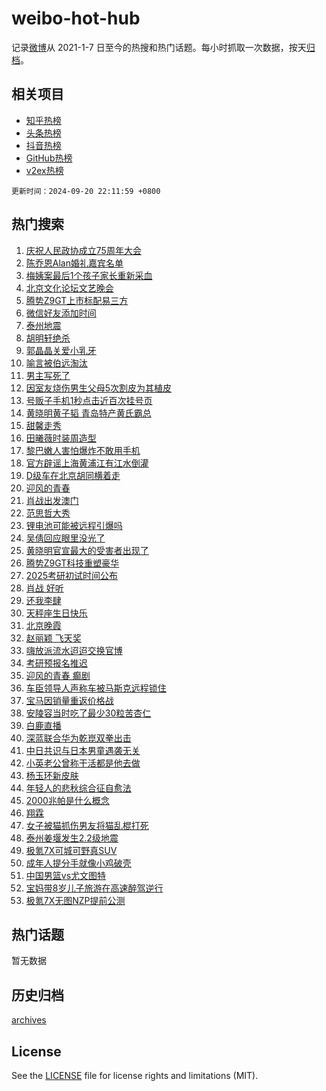 # weibo-hot-hub

记录[微博](https://www.weibo.com)从 2021-1-7 日至今的热搜和热门话题。每小时抓取一次数据，按天[归档](archives)。

## 相关项目

- [知乎热榜](https://github.com/lonnyzhang423/zhihu-hot-hub)
- [头条热榜](https://github.com/lonnyzhang423/toutiao-hot-hub)
- [抖音热榜](https://github.com/lonnyzhang423/douyin-hot-hub)
- [GitHub热榜](https://github.com/lonnyzhang423/github-hot-hub)
- [v2ex热榜](https://github.com/lonnyzhang423/v2ex-hot-hub)


`更新时间：2024-09-20 22:11:59 +0800`

## 热门搜索

1. [庆祝人民政协成立75周年大会](https://m.weibo.cn/search?containerid=100103type%3D1%26t%3D10%26q%3D%23%E5%BA%86%E7%A5%9D%E4%BA%BA%E6%B0%91%E6%94%BF%E5%8D%8F%E6%88%90%E7%AB%8B75%E5%91%A8%E5%B9%B4%E5%A4%A7%E4%BC%9A%23&stream_entry_id=51&isnewpage=1&extparam=seat%3D1%26cate%3D10103%26stream_entry_id%3D51%26filter_type%3Drealtimehot%26pos%3D0%26dgr%3D0%26q%3D%2523%25E5%25BA%2586%25E7%25A5%259D%25E4%25BA%25BA%25E6%25B0%2591%25E6%2594%25BF%25E5%258D%258F%25E6%2588%2590%25E7%25AB%258B75%25E5%2591%25A8%25E5%25B9%25B4%25E5%25A4%25A7%25E4%25BC%259A%2523%26c_type%3D51%26display_time%3D1726841518%26pre_seqid%3D17268415181670123491629)
1. [陈乔恩Alan婚礼嘉宾名单](https://m.weibo.cn/search?containerid=100103type%3D1%26t%3D10%26q%3D%23%E9%99%88%E4%B9%94%E6%81%A9Alan%E5%A9%9A%E7%A4%BC%E5%98%89%E5%AE%BE%E5%90%8D%E5%8D%95%23&stream_entry_id=31&isnewpage=1&extparam=seat%3D1%26cate%3D5001%26flag%3D1%26stream_entry_id%3D31%26dgr%3D0%26realpos%3D1%26band_rank%3D1%26filter_type%3Drealtimehot%26pos%3D0%26c_type%3D31%26q%3D%2523%25E9%2599%2588%25E4%25B9%2594%25E6%2581%25A9Alan%25E5%25A9%259A%25E7%25A4%25BC%25E5%2598%2589%25E5%25AE%25BE%25E5%2590%258D%25E5%258D%2595%2523%26lcate%3D5001%26display_time%3D1726841518%26pre_seqid%3D17268415181670123491629)
1. [梅姨案最后1个孩子家长重新采血](https://m.weibo.cn/search?containerid=100103type%3D1%26t%3D10%26q%3D%23%E6%A2%85%E5%A7%A8%E6%A1%88%E6%9C%80%E5%90%8E1%E4%B8%AA%E5%AD%A9%E5%AD%90%E5%AE%B6%E9%95%BF%E9%87%8D%E6%96%B0%E9%87%87%E8%A1%80%23&stream_entry_id=31&isnewpage=1&extparam=seat%3D1%26cate%3D5001%26flag%3D1%26stream_entry_id%3D31%26dgr%3D0%26realpos%3D2%26band_rank%3D2%26filter_type%3Drealtimehot%26pos%3D1%26c_type%3D31%26q%3D%2523%25E6%25A2%2585%25E5%25A7%25A8%25E6%25A1%2588%25E6%259C%2580%25E5%2590%258E1%25E4%25B8%25AA%25E5%25AD%25A9%25E5%25AD%2590%25E5%25AE%25B6%25E9%2595%25BF%25E9%2587%258D%25E6%2596%25B0%25E9%2587%2587%25E8%25A1%2580%2523%26lcate%3D5001%26display_time%3D1726841518%26pre_seqid%3D17268415181670123491629)
1. [北京文化论坛文艺晚会](https://m.weibo.cn/search?containerid=100103type%3D1%26t%3D10%26q%3D%23%E5%8C%97%E4%BA%AC%E6%96%87%E5%8C%96%E8%AE%BA%E5%9D%9B%E6%96%87%E8%89%BA%E6%99%9A%E4%BC%9A%23&stream_entry_id=31&isnewpage=1&extparam=seat%3D1%26cate%3D5001%26flag%3D16%26stream_entry_id%3D31%26dgr%3D0%26realpos%3D3%26band_rank%3D3%26filter_type%3Drealtimehot%26pos%3D2%26c_type%3D31%26q%3D%2523%25E5%258C%2597%25E4%25BA%25AC%25E6%2596%2587%25E5%258C%2596%25E8%25AE%25BA%25E5%259D%259B%25E6%2596%2587%25E8%2589%25BA%25E6%2599%259A%25E4%25BC%259A%2523%26lcate%3D5001%26display_time%3D1726841518%26pre_seqid%3D17268415181670123491629)
1. [腾势Z9GT上市标配易三方](https://m.weibo.cn/search?containerid=100103type%3D1%26t%3D10%26q%3D%23%E8%85%BE%E5%8A%BFZ9GT%E4%B8%8A%E5%B8%82%E6%A0%87%E9%85%8D%E6%98%93%E4%B8%89%E6%96%B9%23&stream_entry_id=31&isnewpage=1&extparam=seat%3D1%26cate%3D5001%26stream_entry_id%3D31%26dgr%3D0%26band_rank%3D4%26pos%3D3%26q%3D%2523%25E8%2585%25BE%25E5%258A%25BFZ9GT%25E4%25B8%258A%25E5%25B8%2582%25E6%25A0%2587%25E9%2585%258D%25E6%2598%2593%25E4%25B8%2589%25E6%2596%25B9%2523%26topic_ad%3D1%26filter_type%3Drealtimehot%26adid%3D255676%26c_type%3D31%26is_ad_pos%3D1%26lcate%3D5001%26display_time%3D1726841518%26pre_seqid%3D17268415181670123491629)
1. [微信好友添加时间](https://m.weibo.cn/search?containerid=100103type%3D1%26t%3D10%26q%3D%23%E5%BE%AE%E4%BF%A1%E5%A5%BD%E5%8F%8B%E6%B7%BB%E5%8A%A0%E6%97%B6%E9%97%B4%23&stream_entry_id=31&isnewpage=1&extparam=seat%3D1%26cate%3D5001%26flag%3D2%26stream_entry_id%3D31%26dgr%3D0%26realpos%3D4%26band_rank%3D4%26filter_type%3Drealtimehot%26pos%3D4%26c_type%3D31%26q%3D%2523%25E5%25BE%25AE%25E4%25BF%25A1%25E5%25A5%25BD%25E5%258F%258B%25E6%25B7%25BB%25E5%258A%25A0%25E6%2597%25B6%25E9%2597%25B4%2523%26lcate%3D5001%26display_time%3D1726841518%26pre_seqid%3D17268415181670123491629)
1. [泰州地震](https://m.weibo.cn/search?containerid=100103type%3D1%26t%3D10%26q%3D%E6%B3%B0%E5%B7%9E%E5%9C%B0%E9%9C%87&stream_entry_id=31&isnewpage=1&extparam=seat%3D1%26cate%3D5001%26flag%3D1%26stream_entry_id%3D31%26dgr%3D0%26realpos%3D5%26band_rank%3D5%26filter_type%3Drealtimehot%26pos%3D5%26c_type%3D31%26q%3D%25E6%25B3%25B0%25E5%25B7%259E%25E5%259C%25B0%25E9%259C%2587%26lcate%3D5001%26display_time%3D1726841518%26pre_seqid%3D17268415181670123491629)
1. [胡明轩绝杀](https://m.weibo.cn/search?containerid=100103type%3D1%26t%3D10%26q%3D%E8%83%A1%E6%98%8E%E8%BD%A9%E7%BB%9D%E6%9D%80&stream_entry_id=31&isnewpage=1&extparam=seat%3D1%26cate%3D5001%26flag%3D1%26stream_entry_id%3D31%26dgr%3D0%26realpos%3D6%26band_rank%3D6%26filter_type%3Drealtimehot%26pos%3D6%26c_type%3D31%26q%3D%25E8%2583%25A1%25E6%2598%258E%25E8%25BD%25A9%25E7%25BB%259D%25E6%259D%2580%26lcate%3D5001%26display_time%3D1726841518%26pre_seqid%3D17268415181670123491629)
1. [郭晶晶关爱小乳牙](https://m.weibo.cn/search?containerid=100103type%3D1%26t%3D10%26q%3D%23%E9%83%AD%E6%99%B6%E6%99%B6%E5%85%B3%E7%88%B1%E5%B0%8F%E4%B9%B3%E7%89%99%23&stream_entry_id=31&isnewpage=1&extparam=seat%3D1%26cate%3D5001%26stream_entry_id%3D31%26dgr%3D0%26band_rank%3D7%26pos%3D7%26q%3D%2523%25E9%2583%25AD%25E6%2599%25B6%25E6%2599%25B6%25E5%2585%25B3%25E7%2588%25B1%25E5%25B0%258F%25E4%25B9%25B3%25E7%2589%2599%2523%26topic_ad%3D1%26filter_type%3Drealtimehot%26adid%3D255869%26c_type%3D31%26is_ad_pos%3D1%26lcate%3D5001%26display_time%3D1726841518%26pre_seqid%3D17268415181670123491629)
1. [喻言被伯远淘汰](https://m.weibo.cn/search?containerid=100103type%3D1%26t%3D10%26q%3D%23%E5%96%BB%E8%A8%80%E8%A2%AB%E4%BC%AF%E8%BF%9C%E6%B7%98%E6%B1%B0%23&stream_entry_id=31&isnewpage=1&extparam=seat%3D1%26cate%3D5001%26flag%3D1%26stream_entry_id%3D31%26dgr%3D0%26realpos%3D7%26band_rank%3D7%26filter_type%3Drealtimehot%26pos%3D8%26c_type%3D31%26q%3D%2523%25E5%2596%25BB%25E8%25A8%2580%25E8%25A2%25AB%25E4%25BC%25AF%25E8%25BF%259C%25E6%25B7%2598%25E6%25B1%25B0%2523%26lcate%3D5001%26display_time%3D1726841518%26pre_seqid%3D17268415181670123491629)
1. [男主写死了](https://m.weibo.cn/search?containerid=100103type%3D1%26t%3D10%26q%3D%E7%94%B7%E4%B8%BB%E5%86%99%E6%AD%BB%E4%BA%86&stream_entry_id=31&isnewpage=1&extparam=seat%3D1%26cate%3D5001%26flag%3D2%26stream_entry_id%3D31%26dgr%3D0%26realpos%3D8%26band_rank%3D8%26filter_type%3Drealtimehot%26pos%3D9%26c_type%3D31%26q%3D%25E7%2594%25B7%25E4%25B8%25BB%25E5%2586%2599%25E6%25AD%25BB%25E4%25BA%2586%26lcate%3D5001%26display_time%3D1726841518%26pre_seqid%3D17268415181670123491629)
1. [因室友烧伤男生父母5次割皮为其植皮](https://m.weibo.cn/search?containerid=100103type%3D1%26t%3D10%26q%3D%23%E5%9B%A0%E5%AE%A4%E5%8F%8B%E7%83%A7%E4%BC%A4%E7%94%B7%E7%94%9F%E7%88%B6%E6%AF%8D5%E6%AC%A1%E5%89%B2%E7%9A%AE%E4%B8%BA%E5%85%B6%E6%A4%8D%E7%9A%AE%23&stream_entry_id=31&isnewpage=1&extparam=seat%3D1%26cate%3D5001%26flag%3D0%26stream_entry_id%3D31%26dgr%3D0%26realpos%3D9%26band_rank%3D9%26filter_type%3Drealtimehot%26pos%3D10%26c_type%3D31%26q%3D%2523%25E5%259B%25A0%25E5%25AE%25A4%25E5%258F%258B%25E7%2583%25A7%25E4%25BC%25A4%25E7%2594%25B7%25E7%2594%259F%25E7%2588%25B6%25E6%25AF%258D5%25E6%25AC%25A1%25E5%2589%25B2%25E7%259A%25AE%25E4%25B8%25BA%25E5%2585%25B6%25E6%25A4%258D%25E7%259A%25AE%2523%26lcate%3D5001%26display_time%3D1726841518%26pre_seqid%3D17268415181670123491629)
1. [号贩子手机1秒点击近百次挂号页](https://m.weibo.cn/search?containerid=100103type%3D1%26t%3D10%26q%3D%23%E5%8F%B7%E8%B4%A9%E5%AD%90%E6%89%8B%E6%9C%BA1%E7%A7%92%E7%82%B9%E5%87%BB%E8%BF%91%E7%99%BE%E6%AC%A1%E6%8C%82%E5%8F%B7%E9%A1%B5%23&stream_entry_id=31&isnewpage=1&extparam=seat%3D1%26cate%3D5001%26flag%3D1%26stream_entry_id%3D31%26dgr%3D0%26realpos%3D10%26band_rank%3D10%26filter_type%3Drealtimehot%26pos%3D11%26c_type%3D31%26q%3D%2523%25E5%258F%25B7%25E8%25B4%25A9%25E5%25AD%2590%25E6%2589%258B%25E6%259C%25BA1%25E7%25A7%2592%25E7%2582%25B9%25E5%2587%25BB%25E8%25BF%2591%25E7%2599%25BE%25E6%25AC%25A1%25E6%258C%2582%25E5%258F%25B7%25E9%25A1%25B5%2523%26lcate%3D5001%26display_time%3D1726841518%26pre_seqid%3D17268415181670123491629)
1. [黄晓明黄子韬 青岛特产黄氏霸总](https://m.weibo.cn/search?containerid=100103type%3D1%26t%3D10%26q%3D%E9%BB%84%E6%99%93%E6%98%8E%E9%BB%84%E5%AD%90%E9%9F%AC+%E9%9D%92%E5%B2%9B%E7%89%B9%E4%BA%A7%E9%BB%84%E6%B0%8F%E9%9C%B8%E6%80%BB&stream_entry_id=31&isnewpage=1&extparam=seat%3D1%26cate%3D5001%26flag%3D0%26stream_entry_id%3D31%26dgr%3D0%26realpos%3D11%26band_rank%3D11%26filter_type%3Drealtimehot%26pos%3D12%26c_type%3D31%26q%3D%25E9%25BB%2584%25E6%2599%2593%25E6%2598%258E%25E9%25BB%2584%25E5%25AD%2590%25E9%259F%25AC%2520%25E9%259D%2592%25E5%25B2%259B%25E7%2589%25B9%25E4%25BA%25A7%25E9%25BB%2584%25E6%25B0%258F%25E9%259C%25B8%25E6%2580%25BB%26lcate%3D5001%26display_time%3D1726841518%26pre_seqid%3D17268415181670123491629)
1. [甜馨走秀](https://m.weibo.cn/search?containerid=100103type%3D1%26t%3D10%26q%3D%E7%94%9C%E9%A6%A8%E8%B5%B0%E7%A7%80&stream_entry_id=31&isnewpage=1&extparam=seat%3D1%26cate%3D5001%26flag%3D0%26stream_entry_id%3D31%26dgr%3D0%26realpos%3D12%26band_rank%3D12%26filter_type%3Drealtimehot%26pos%3D13%26c_type%3D31%26q%3D%25E7%2594%259C%25E9%25A6%25A8%25E8%25B5%25B0%25E7%25A7%2580%26lcate%3D5001%26display_time%3D1726841518%26pre_seqid%3D17268415181670123491629)
1. [田曦薇时装周造型](https://m.weibo.cn/search?containerid=100103type%3D1%26t%3D10%26q%3D%E7%94%B0%E6%9B%A6%E8%96%87%E6%97%B6%E8%A3%85%E5%91%A8%E9%80%A0%E5%9E%8B&stream_entry_id=31&isnewpage=1&extparam=seat%3D1%26cate%3D5001%26flag%3D1%26stream_entry_id%3D31%26dgr%3D0%26realpos%3D13%26band_rank%3D13%26filter_type%3Drealtimehot%26pos%3D14%26c_type%3D31%26q%3D%25E7%2594%25B0%25E6%259B%25A6%25E8%2596%2587%25E6%2597%25B6%25E8%25A3%2585%25E5%2591%25A8%25E9%2580%25A0%25E5%259E%258B%26lcate%3D5001%26display_time%3D1726841518%26pre_seqid%3D17268415181670123491629)
1. [黎巴嫩人害怕爆炸不敢用手机](https://m.weibo.cn/search?containerid=100103type%3D1%26t%3D10%26q%3D%23%E9%BB%8E%E5%B7%B4%E5%AB%A9%E4%BA%BA%E5%AE%B3%E6%80%95%E7%88%86%E7%82%B8%E4%B8%8D%E6%95%A2%E7%94%A8%E6%89%8B%E6%9C%BA%23&stream_entry_id=31&isnewpage=1&extparam=seat%3D1%26cate%3D5001%26flag%3D1%26stream_entry_id%3D31%26dgr%3D0%26realpos%3D14%26band_rank%3D14%26filter_type%3Drealtimehot%26pos%3D15%26c_type%3D31%26q%3D%2523%25E9%25BB%258E%25E5%25B7%25B4%25E5%25AB%25A9%25E4%25BA%25BA%25E5%25AE%25B3%25E6%2580%2595%25E7%2588%2586%25E7%2582%25B8%25E4%25B8%258D%25E6%2595%25A2%25E7%2594%25A8%25E6%2589%258B%25E6%259C%25BA%2523%26lcate%3D5001%26display_time%3D1726841518%26pre_seqid%3D17268415181670123491629)
1. [官方辟谣上海黄浦江有江水倒灌](https://m.weibo.cn/search?containerid=100103type%3D1%26t%3D10%26q%3D%23%E5%AE%98%E6%96%B9%E8%BE%9F%E8%B0%A3%E4%B8%8A%E6%B5%B7%E9%BB%84%E6%B5%A6%E6%B1%9F%E6%9C%89%E6%B1%9F%E6%B0%B4%E5%80%92%E7%81%8C%23&stream_entry_id=31&isnewpage=1&extparam=seat%3D1%26cate%3D5001%26flag%3D1%26stream_entry_id%3D31%26dgr%3D0%26realpos%3D15%26band_rank%3D15%26filter_type%3Drealtimehot%26pos%3D16%26c_type%3D31%26q%3D%2523%25E5%25AE%2598%25E6%2596%25B9%25E8%25BE%259F%25E8%25B0%25A3%25E4%25B8%258A%25E6%25B5%25B7%25E9%25BB%2584%25E6%25B5%25A6%25E6%25B1%259F%25E6%259C%2589%25E6%25B1%259F%25E6%25B0%25B4%25E5%2580%2592%25E7%2581%258C%2523%26lcate%3D5001%26display_time%3D1726841518%26pre_seqid%3D17268415181670123491629)
1. [D级车在北京胡同横着走](https://m.weibo.cn/search?containerid=100103type%3D1%26t%3D10%26q%3D%23D%E7%BA%A7%E8%BD%A6%E5%9C%A8%E5%8C%97%E4%BA%AC%E8%83%A1%E5%90%8C%E6%A8%AA%E7%9D%80%E8%B5%B0%23&stream_entry_id=31&isnewpage=1&extparam=seat%3D1%26cate%3D5001%26flag%3D0%26stream_entry_id%3D31%26dgr%3D0%26realpos%3D16%26adid%3D255096%26q%3D%2523D%25E7%25BA%25A7%25E8%25BD%25A6%25E5%259C%25A8%25E5%258C%2597%25E4%25BA%25AC%25E8%2583%25A1%25E5%2590%258C%25E6%25A8%25AA%25E7%259D%2580%25E8%25B5%25B0%2523%26filter_type%3Drealtimehot%26band_rank%3D16%26c_type%3D31%26pos%3D17%26lcate%3D5001%26display_time%3D1726841518%26pre_seqid%3D17268415181670123491629)
1. [迎风的青春](https://m.weibo.cn/search?containerid=100103type%3D1%26t%3D10%26q%3D%E8%BF%8E%E9%A3%8E%E7%9A%84%E9%9D%92%E6%98%A5&stream_entry_id=31&isnewpage=1&extparam=seat%3D1%26cate%3D5001%26flag%3D0%26stream_entry_id%3D31%26dgr%3D0%26realpos%3D17%26band_rank%3D17%26filter_type%3Drealtimehot%26pos%3D18%26c_type%3D31%26q%3D%25E8%25BF%258E%25E9%25A3%258E%25E7%259A%2584%25E9%259D%2592%25E6%2598%25A5%26lcate%3D5001%26display_time%3D1726841518%26pre_seqid%3D17268415181670123491629)
1. [肖战出发澳门](https://m.weibo.cn/search?containerid=100103type%3D1%26t%3D10%26q%3D%23%E8%82%96%E6%88%98%E5%87%BA%E5%8F%91%E6%BE%B3%E9%97%A8%23&stream_entry_id=31&isnewpage=1&extparam=seat%3D1%26cate%3D5001%26flag%3D1%26stream_entry_id%3D31%26dgr%3D0%26realpos%3D18%26band_rank%3D18%26filter_type%3Drealtimehot%26pos%3D19%26c_type%3D31%26q%3D%2523%25E8%2582%2596%25E6%2588%2598%25E5%2587%25BA%25E5%258F%2591%25E6%25BE%25B3%25E9%2597%25A8%2523%26lcate%3D5001%26display_time%3D1726841518%26pre_seqid%3D17268415181670123491629)
1. [范思哲大秀](https://m.weibo.cn/search?containerid=100103type%3D1%26t%3D10%26q%3D%E8%8C%83%E6%80%9D%E5%93%B2%E5%A4%A7%E7%A7%80&stream_entry_id=31&isnewpage=1&extparam=seat%3D1%26cate%3D5001%26flag%3D1%26stream_entry_id%3D31%26dgr%3D0%26realpos%3D19%26band_rank%3D19%26filter_type%3Drealtimehot%26pos%3D20%26c_type%3D31%26q%3D%25E8%258C%2583%25E6%2580%259D%25E5%2593%25B2%25E5%25A4%25A7%25E7%25A7%2580%26lcate%3D5001%26display_time%3D1726841518%26pre_seqid%3D17268415181670123491629)
1. [锂电池可能被远程引爆吗](https://m.weibo.cn/search?containerid=100103type%3D1%26t%3D10%26q%3D%23%E9%94%82%E7%94%B5%E6%B1%A0%E5%8F%AF%E8%83%BD%E8%A2%AB%E8%BF%9C%E7%A8%8B%E5%BC%95%E7%88%86%E5%90%97%23&stream_entry_id=31&isnewpage=1&extparam=seat%3D1%26cate%3D5001%26flag%3D1%26stream_entry_id%3D31%26dgr%3D0%26realpos%3D20%26band_rank%3D20%26filter_type%3Drealtimehot%26pos%3D21%26c_type%3D31%26q%3D%2523%25E9%2594%2582%25E7%2594%25B5%25E6%25B1%25A0%25E5%258F%25AF%25E8%2583%25BD%25E8%25A2%25AB%25E8%25BF%259C%25E7%25A8%258B%25E5%25BC%2595%25E7%2588%2586%25E5%2590%2597%2523%26lcate%3D5001%26display_time%3D1726841518%26pre_seqid%3D17268415181670123491629)
1. [吴倩回应眼里没光了](https://m.weibo.cn/search?containerid=100103type%3D1%26t%3D10%26q%3D%23%E5%90%B4%E5%80%A9%E5%9B%9E%E5%BA%94%E7%9C%BC%E9%87%8C%E6%B2%A1%E5%85%89%E4%BA%86%23&stream_entry_id=31&isnewpage=1&extparam=seat%3D1%26cate%3D5001%26flag%3D2%26stream_entry_id%3D31%26dgr%3D0%26realpos%3D21%26band_rank%3D21%26filter_type%3Drealtimehot%26pos%3D22%26c_type%3D31%26q%3D%2523%25E5%2590%25B4%25E5%2580%25A9%25E5%259B%259E%25E5%25BA%2594%25E7%259C%25BC%25E9%2587%258C%25E6%25B2%25A1%25E5%2585%2589%25E4%25BA%2586%2523%26lcate%3D5001%26display_time%3D1726841518%26pre_seqid%3D17268415181670123491629)
1. [黄晓明官宣最大的受害者出现了](https://m.weibo.cn/search?containerid=100103type%3D1%26t%3D10%26q%3D%E9%BB%84%E6%99%93%E6%98%8E%E5%AE%98%E5%AE%A3%E6%9C%80%E5%A4%A7%E7%9A%84%E5%8F%97%E5%AE%B3%E8%80%85%E5%87%BA%E7%8E%B0%E4%BA%86&stream_entry_id=31&isnewpage=1&extparam=seat%3D1%26cate%3D5001%26flag%3D2%26stream_entry_id%3D31%26dgr%3D0%26realpos%3D22%26band_rank%3D22%26filter_type%3Drealtimehot%26pos%3D23%26c_type%3D31%26q%3D%25E9%25BB%2584%25E6%2599%2593%25E6%2598%258E%25E5%25AE%2598%25E5%25AE%25A3%25E6%259C%2580%25E5%25A4%25A7%25E7%259A%2584%25E5%258F%2597%25E5%25AE%25B3%25E8%2580%2585%25E5%2587%25BA%25E7%258E%25B0%25E4%25BA%2586%26lcate%3D5001%26display_time%3D1726841518%26pre_seqid%3D17268415181670123491629)
1. [腾势Z9GT科技重塑豪华](https://m.weibo.cn/search?containerid=100103type%3D1%26t%3D10%26q%3D%23%E8%85%BE%E5%8A%BFZ9GT%E7%A7%91%E6%8A%80%E9%87%8D%E5%A1%91%E8%B1%AA%E5%8D%8E%23&stream_entry_id=31&isnewpage=1&extparam=seat%3D1%26cate%3D5001%26flag%3D0%26stream_entry_id%3D31%26dgr%3D0%26realpos%3D23%26adid%3D255116%26q%3D%2523%25E8%2585%25BE%25E5%258A%25BFZ9GT%25E7%25A7%2591%25E6%258A%2580%25E9%2587%258D%25E5%25A1%2591%25E8%25B1%25AA%25E5%258D%258E%2523%26filter_type%3Drealtimehot%26band_rank%3D23%26c_type%3D31%26pos%3D24%26lcate%3D5001%26display_time%3D1726841518%26pre_seqid%3D17268415181670123491629)
1. [2025考研初试时间公布](https://m.weibo.cn/search?containerid=100103type%3D1%26t%3D10%26q%3D%232025%E8%80%83%E7%A0%94%E5%88%9D%E8%AF%95%E6%97%B6%E9%97%B4%E5%85%AC%E5%B8%83%23&stream_entry_id=31&isnewpage=1&extparam=seat%3D1%26cate%3D5001%26flag%3D1%26stream_entry_id%3D31%26dgr%3D0%26realpos%3D24%26band_rank%3D24%26filter_type%3Drealtimehot%26pos%3D25%26c_type%3D31%26q%3D%25232025%25E8%2580%2583%25E7%25A0%2594%25E5%2588%259D%25E8%25AF%2595%25E6%2597%25B6%25E9%2597%25B4%25E5%2585%25AC%25E5%25B8%2583%2523%26lcate%3D5001%26display_time%3D1726841518%26pre_seqid%3D17268415181670123491629)
1. [肖战 好听](https://m.weibo.cn/search?containerid=100103type%3D1%26t%3D10%26q%3D%E8%82%96%E6%88%98+%E5%A5%BD%E5%90%AC&stream_entry_id=31&isnewpage=1&extparam=seat%3D1%26cate%3D5001%26flag%3D0%26stream_entry_id%3D31%26dgr%3D0%26realpos%3D25%26band_rank%3D25%26filter_type%3Drealtimehot%26pos%3D26%26c_type%3D31%26q%3D%25E8%2582%2596%25E6%2588%2598%2520%25E5%25A5%25BD%25E5%2590%25AC%26lcate%3D5001%26display_time%3D1726841518%26pre_seqid%3D17268415181670123491629)
1. [还我李肆](https://m.weibo.cn/search?containerid=100103type%3D1%26t%3D10%26q%3D%E8%BF%98%E6%88%91%E6%9D%8E%E8%82%86&stream_entry_id=31&isnewpage=1&extparam=seat%3D1%26cate%3D5001%26flag%3D0%26stream_entry_id%3D31%26dgr%3D0%26realpos%3D26%26band_rank%3D26%26filter_type%3Drealtimehot%26pos%3D27%26c_type%3D31%26q%3D%25E8%25BF%2598%25E6%2588%2591%25E6%259D%258E%25E8%2582%2586%26lcate%3D5001%26display_time%3D1726841518%26pre_seqid%3D17268415181670123491629)
1. [天秤座生日快乐](https://m.weibo.cn/search?containerid=100103type%3D1%26t%3D10%26q%3D%23%E5%A4%A9%E7%A7%A4%E5%BA%A7%E7%94%9F%E6%97%A5%E5%BF%AB%E4%B9%90%23&stream_entry_id=31&isnewpage=1&extparam=seat%3D1%26cate%3D5001%26flag%3D1%26stream_entry_id%3D31%26dgr%3D0%26realpos%3D27%26band_rank%3D27%26filter_type%3Drealtimehot%26pos%3D28%26c_type%3D31%26q%3D%2523%25E5%25A4%25A9%25E7%25A7%25A4%25E5%25BA%25A7%25E7%2594%259F%25E6%2597%25A5%25E5%25BF%25AB%25E4%25B9%2590%2523%26lcate%3D5001%26display_time%3D1726841518%26pre_seqid%3D17268415181670123491629)
1. [北京晚霞](https://m.weibo.cn/search?containerid=100103type%3D1%26t%3D10%26q%3D%E5%8C%97%E4%BA%AC%E6%99%9A%E9%9C%9E&stream_entry_id=31&isnewpage=1&extparam=seat%3D1%26cate%3D5001%26flag%3D0%26stream_entry_id%3D31%26dgr%3D0%26realpos%3D28%26band_rank%3D28%26filter_type%3Drealtimehot%26pos%3D29%26c_type%3D31%26q%3D%25E5%258C%2597%25E4%25BA%25AC%25E6%2599%259A%25E9%259C%259E%26lcate%3D5001%26display_time%3D1726841518%26pre_seqid%3D17268415181670123491629)
1. [赵丽颖 飞天奖](https://m.weibo.cn/search?containerid=100103type%3D1%26t%3D10%26q%3D%E8%B5%B5%E4%B8%BD%E9%A2%96+%E9%A3%9E%E5%A4%A9%E5%A5%96&stream_entry_id=31&isnewpage=1&extparam=seat%3D1%26cate%3D5001%26flag%3D0%26stream_entry_id%3D31%26dgr%3D0%26realpos%3D29%26band_rank%3D29%26filter_type%3Drealtimehot%26pos%3D30%26c_type%3D31%26q%3D%25E8%25B5%25B5%25E4%25B8%25BD%25E9%25A2%2596%2520%25E9%25A3%259E%25E5%25A4%25A9%25E5%25A5%2596%26lcate%3D5001%26display_time%3D1726841518%26pre_seqid%3D17268415181670123491629)
1. [嗨放派流水迢迢交换官博](https://m.weibo.cn/search?containerid=100103type%3D1%26t%3D10%26q%3D%E5%97%A8%E6%94%BE%E6%B4%BE%E6%B5%81%E6%B0%B4%E8%BF%A2%E8%BF%A2%E4%BA%A4%E6%8D%A2%E5%AE%98%E5%8D%9A&stream_entry_id=31&isnewpage=1&extparam=seat%3D1%26cate%3D5001%26flag%3D1%26stream_entry_id%3D31%26dgr%3D0%26realpos%3D30%26band_rank%3D30%26filter_type%3Drealtimehot%26pos%3D31%26c_type%3D31%26q%3D%25E5%2597%25A8%25E6%2594%25BE%25E6%25B4%25BE%25E6%25B5%2581%25E6%25B0%25B4%25E8%25BF%25A2%25E8%25BF%25A2%25E4%25BA%25A4%25E6%258D%25A2%25E5%25AE%2598%25E5%258D%259A%26lcate%3D5001%26display_time%3D1726841518%26pre_seqid%3D17268415181670123491629)
1. [考研预报名推迟](https://m.weibo.cn/search?containerid=100103type%3D1%26t%3D10%26q%3D%E8%80%83%E7%A0%94%E9%A2%84%E6%8A%A5%E5%90%8D%E6%8E%A8%E8%BF%9F&stream_entry_id=31&isnewpage=1&extparam=seat%3D1%26cate%3D5001%26flag%3D1%26stream_entry_id%3D31%26dgr%3D0%26realpos%3D31%26band_rank%3D31%26filter_type%3Drealtimehot%26pos%3D32%26c_type%3D31%26q%3D%25E8%2580%2583%25E7%25A0%2594%25E9%25A2%2584%25E6%258A%25A5%25E5%2590%258D%25E6%258E%25A8%25E8%25BF%259F%26lcate%3D5001%26display_time%3D1726841518%26pre_seqid%3D17268415181670123491629)
1. [迎风的青春 癫剧](https://m.weibo.cn/search?containerid=100103type%3D1%26t%3D10%26q%3D%E8%BF%8E%E9%A3%8E%E7%9A%84%E9%9D%92%E6%98%A5+%E7%99%AB%E5%89%A7&stream_entry_id=31&isnewpage=1&extparam=seat%3D1%26cate%3D5001%26flag%3D1%26stream_entry_id%3D31%26dgr%3D0%26realpos%3D32%26band_rank%3D32%26filter_type%3Drealtimehot%26pos%3D33%26c_type%3D31%26q%3D%25E8%25BF%258E%25E9%25A3%258E%25E7%259A%2584%25E9%259D%2592%25E6%2598%25A5%2520%25E7%2599%25AB%25E5%2589%25A7%26lcate%3D5001%26display_time%3D1726841518%26pre_seqid%3D17268415181670123491629)
1. [车臣领导人声称车被马斯克远程锁住](https://m.weibo.cn/search?containerid=100103type%3D1%26t%3D10%26q%3D%23%E8%BD%A6%E8%87%A3%E9%A2%86%E5%AF%BC%E4%BA%BA%E5%A3%B0%E7%A7%B0%E8%BD%A6%E8%A2%AB%E9%A9%AC%E6%96%AF%E5%85%8B%E8%BF%9C%E7%A8%8B%E9%94%81%E4%BD%8F%23&stream_entry_id=31&isnewpage=1&extparam=seat%3D1%26cate%3D5001%26flag%3D0%26stream_entry_id%3D31%26dgr%3D0%26realpos%3D33%26band_rank%3D33%26filter_type%3Drealtimehot%26pos%3D34%26c_type%3D31%26q%3D%2523%25E8%25BD%25A6%25E8%2587%25A3%25E9%25A2%2586%25E5%25AF%25BC%25E4%25BA%25BA%25E5%25A3%25B0%25E7%25A7%25B0%25E8%25BD%25A6%25E8%25A2%25AB%25E9%25A9%25AC%25E6%2596%25AF%25E5%2585%258B%25E8%25BF%259C%25E7%25A8%258B%25E9%2594%2581%25E4%25BD%258F%2523%26lcate%3D5001%26display_time%3D1726841518%26pre_seqid%3D17268415181670123491629)
1. [宝马因销量重返价格战](https://m.weibo.cn/search?containerid=100103type%3D1%26t%3D10%26q%3D%23%E5%AE%9D%E9%A9%AC%E5%9B%A0%E9%94%80%E9%87%8F%E9%87%8D%E8%BF%94%E4%BB%B7%E6%A0%BC%E6%88%98%23&stream_entry_id=31&isnewpage=1&extparam=seat%3D1%26cate%3D5001%26flag%3D1%26stream_entry_id%3D31%26dgr%3D0%26realpos%3D34%26band_rank%3D34%26filter_type%3Drealtimehot%26pos%3D35%26c_type%3D31%26q%3D%2523%25E5%25AE%259D%25E9%25A9%25AC%25E5%259B%25A0%25E9%2594%2580%25E9%2587%258F%25E9%2587%258D%25E8%25BF%2594%25E4%25BB%25B7%25E6%25A0%25BC%25E6%2588%2598%2523%26lcate%3D5001%26display_time%3D1726841518%26pre_seqid%3D17268415181670123491629)
1. [安陵容当时吃了最少30粒苦杏仁](https://m.weibo.cn/search?containerid=100103type%3D1%26t%3D10%26q%3D%E5%AE%89%E9%99%B5%E5%AE%B9%E5%BD%93%E6%97%B6%E5%90%83%E4%BA%86%E6%9C%80%E5%B0%9130%E7%B2%92%E8%8B%A6%E6%9D%8F%E4%BB%81&stream_entry_id=31&isnewpage=1&extparam=seat%3D1%26cate%3D5001%26flag%3D1%26stream_entry_id%3D31%26dgr%3D0%26realpos%3D35%26band_rank%3D35%26filter_type%3Drealtimehot%26pos%3D36%26c_type%3D31%26q%3D%25E5%25AE%2589%25E9%2599%25B5%25E5%25AE%25B9%25E5%25BD%2593%25E6%2597%25B6%25E5%2590%2583%25E4%25BA%2586%25E6%259C%2580%25E5%25B0%259130%25E7%25B2%2592%25E8%258B%25A6%25E6%259D%258F%25E4%25BB%2581%26lcate%3D5001%26display_time%3D1726841518%26pre_seqid%3D17268415181670123491629)
1. [白鹿直播](https://m.weibo.cn/search?containerid=100103type%3D1%26t%3D10%26q%3D%E7%99%BD%E9%B9%BF%E7%9B%B4%E6%92%AD&stream_entry_id=31&isnewpage=1&extparam=seat%3D1%26cate%3D5001%26flag%3D1%26stream_entry_id%3D31%26dgr%3D0%26realpos%3D36%26band_rank%3D36%26filter_type%3Drealtimehot%26pos%3D37%26c_type%3D31%26q%3D%25E7%2599%25BD%25E9%25B9%25BF%25E7%259B%25B4%25E6%2592%25AD%26lcate%3D5001%26display_time%3D1726841518%26pre_seqid%3D17268415181670123491629)
1. [深蓝联合华为乾崑双拳出击](https://m.weibo.cn/search?containerid=100103type%3D1%26t%3D10%26q%3D%23%E6%B7%B1%E8%93%9D%E8%81%94%E5%90%88%E5%8D%8E%E4%B8%BA%E4%B9%BE%E5%B4%91%E5%8F%8C%E6%8B%B3%E5%87%BA%E5%87%BB%23&stream_entry_id=31&isnewpage=1&extparam=seat%3D1%26cate%3D5001%26flag%3D1%26stream_entry_id%3D31%26dgr%3D0%26realpos%3D37%26band_rank%3D37%26filter_type%3Drealtimehot%26pos%3D38%26c_type%3D31%26q%3D%2523%25E6%25B7%25B1%25E8%2593%259D%25E8%2581%2594%25E5%2590%2588%25E5%258D%258E%25E4%25B8%25BA%25E4%25B9%25BE%25E5%25B4%2591%25E5%258F%258C%25E6%258B%25B3%25E5%2587%25BA%25E5%2587%25BB%2523%26lcate%3D5001%26display_time%3D1726841518%26pre_seqid%3D17268415181670123491629)
1. [中日共识与日本男童遇袭无关](https://m.weibo.cn/search?containerid=100103type%3D1%26t%3D10%26q%3D%23%E4%B8%AD%E6%97%A5%E5%85%B1%E8%AF%86%E4%B8%8E%E6%97%A5%E6%9C%AC%E7%94%B7%E7%AB%A5%E9%81%87%E8%A2%AD%E6%97%A0%E5%85%B3%23&stream_entry_id=31&isnewpage=1&extparam=seat%3D1%26cate%3D5001%26flag%3D0%26stream_entry_id%3D31%26dgr%3D0%26realpos%3D38%26band_rank%3D38%26filter_type%3Drealtimehot%26pos%3D39%26c_type%3D31%26q%3D%2523%25E4%25B8%25AD%25E6%2597%25A5%25E5%2585%25B1%25E8%25AF%2586%25E4%25B8%258E%25E6%2597%25A5%25E6%259C%25AC%25E7%2594%25B7%25E7%25AB%25A5%25E9%2581%2587%25E8%25A2%25AD%25E6%2597%25A0%25E5%2585%25B3%2523%26lcate%3D5001%26display_time%3D1726841518%26pre_seqid%3D17268415181670123491629)
1. [小英老公曾称干活都是他去做](https://m.weibo.cn/search?containerid=100103type%3D1%26t%3D10%26q%3D%23%E5%B0%8F%E8%8B%B1%E8%80%81%E5%85%AC%E6%9B%BE%E7%A7%B0%E5%B9%B2%E6%B4%BB%E9%83%BD%E6%98%AF%E4%BB%96%E5%8E%BB%E5%81%9A%23&stream_entry_id=31&isnewpage=1&extparam=seat%3D1%26cate%3D5001%26flag%3D0%26stream_entry_id%3D31%26dgr%3D0%26realpos%3D39%26band_rank%3D39%26filter_type%3Drealtimehot%26pos%3D40%26c_type%3D31%26q%3D%2523%25E5%25B0%258F%25E8%258B%25B1%25E8%2580%2581%25E5%2585%25AC%25E6%259B%25BE%25E7%25A7%25B0%25E5%25B9%25B2%25E6%25B4%25BB%25E9%2583%25BD%25E6%2598%25AF%25E4%25BB%2596%25E5%258E%25BB%25E5%2581%259A%2523%26lcate%3D5001%26display_time%3D1726841518%26pre_seqid%3D17268415181670123491629)
1. [杨玉环新皮肤](https://m.weibo.cn/search?containerid=100103type%3D1%26t%3D10%26q%3D%E6%9D%A8%E7%8E%89%E7%8E%AF%E6%96%B0%E7%9A%AE%E8%82%A4&stream_entry_id=31&isnewpage=1&extparam=seat%3D1%26cate%3D5001%26flag%3D1%26stream_entry_id%3D31%26dgr%3D0%26realpos%3D40%26band_rank%3D40%26filter_type%3Drealtimehot%26pos%3D41%26c_type%3D31%26q%3D%25E6%259D%25A8%25E7%258E%2589%25E7%258E%25AF%25E6%2596%25B0%25E7%259A%25AE%25E8%2582%25A4%26lcate%3D5001%26display_time%3D1726841518%26pre_seqid%3D17268415181670123491629)
1. [年轻人的悲秋综合征自愈法](https://m.weibo.cn/search?containerid=100103type%3D1%26t%3D10%26q%3D%23%E5%B9%B4%E8%BD%BB%E4%BA%BA%E7%9A%84%E6%82%B2%E7%A7%8B%E7%BB%BC%E5%90%88%E5%BE%81%E8%87%AA%E6%84%88%E6%B3%95%23&stream_entry_id=31&isnewpage=1&extparam=seat%3D1%26cate%3D5001%26flag%3D1%26stream_entry_id%3D31%26dgr%3D0%26realpos%3D41%26band_rank%3D41%26filter_type%3Drealtimehot%26pos%3D42%26c_type%3D31%26q%3D%2523%25E5%25B9%25B4%25E8%25BD%25BB%25E4%25BA%25BA%25E7%259A%2584%25E6%2582%25B2%25E7%25A7%258B%25E7%25BB%25BC%25E5%2590%2588%25E5%25BE%2581%25E8%2587%25AA%25E6%2584%2588%25E6%25B3%2595%2523%26lcate%3D5001%26display_time%3D1726841518%26pre_seqid%3D17268415181670123491629)
1. [2000兆帕是什么概念](https://m.weibo.cn/search?containerid=100103type%3D1%26t%3D10%26q%3D2000%E5%85%86%E5%B8%95%E6%98%AF%E4%BB%80%E4%B9%88%E6%A6%82%E5%BF%B5&stream_entry_id=31&isnewpage=1&extparam=seat%3D1%26cate%3D5001%26flag%3D0%26stream_entry_id%3D31%26dgr%3D0%26realpos%3D42%26adid%3D256093%26q%3D2000%25E5%2585%2586%25E5%25B8%2595%25E6%2598%25AF%25E4%25BB%2580%25E4%25B9%2588%25E6%25A6%2582%25E5%25BF%25B5%26filter_type%3Drealtimehot%26band_rank%3D42%26c_type%3D31%26pos%3D43%26lcate%3D5001%26display_time%3D1726841518%26pre_seqid%3D17268415181670123491629)
1. [翔霖](https://m.weibo.cn/search?containerid=100103type%3D1%26t%3D10%26q%3D%E7%BF%94%E9%9C%96&stream_entry_id=31&isnewpage=1&extparam=seat%3D1%26cate%3D5001%26flag%3D0%26stream_entry_id%3D31%26dgr%3D0%26realpos%3D43%26band_rank%3D43%26filter_type%3Drealtimehot%26pos%3D44%26c_type%3D31%26q%3D%25E7%25BF%2594%25E9%259C%2596%26lcate%3D5001%26display_time%3D1726841518%26pre_seqid%3D17268415181670123491629)
1. [女子被猫抓伤男友将猫乱棍打死](https://m.weibo.cn/search?containerid=100103type%3D1%26t%3D10%26q%3D%23%E5%A5%B3%E5%AD%90%E8%A2%AB%E7%8C%AB%E6%8A%93%E4%BC%A4%E7%94%B7%E5%8F%8B%E5%B0%86%E7%8C%AB%E4%B9%B1%E6%A3%8D%E6%89%93%E6%AD%BB%23&stream_entry_id=31&isnewpage=1&extparam=seat%3D1%26cate%3D5001%26flag%3D0%26stream_entry_id%3D31%26dgr%3D0%26realpos%3D44%26band_rank%3D44%26filter_type%3Drealtimehot%26pos%3D45%26c_type%3D31%26q%3D%2523%25E5%25A5%25B3%25E5%25AD%2590%25E8%25A2%25AB%25E7%258C%25AB%25E6%258A%2593%25E4%25BC%25A4%25E7%2594%25B7%25E5%258F%258B%25E5%25B0%2586%25E7%258C%25AB%25E4%25B9%25B1%25E6%25A3%258D%25E6%2589%2593%25E6%25AD%25BB%2523%26lcate%3D5001%26display_time%3D1726841518%26pre_seqid%3D17268415181670123491629)
1. [泰州姜堰发生2.2级地震](https://m.weibo.cn/search?containerid=100103type%3D1%26t%3D10%26q%3D%23%E6%B3%B0%E5%B7%9E%E5%A7%9C%E5%A0%B0%E5%8F%91%E7%94%9F2.2%E7%BA%A7%E5%9C%B0%E9%9C%87%23&stream_entry_id=31&isnewpage=1&extparam=seat%3D1%26cate%3D5001%26flag%3D1%26stream_entry_id%3D31%26dgr%3D0%26realpos%3D45%26band_rank%3D45%26filter_type%3Drealtimehot%26pos%3D46%26c_type%3D31%26q%3D%2523%25E6%25B3%25B0%25E5%25B7%259E%25E5%25A7%259C%25E5%25A0%25B0%25E5%258F%2591%25E7%2594%259F2.2%25E7%25BA%25A7%25E5%259C%25B0%25E9%259C%2587%2523%26lcate%3D5001%26display_time%3D1726841518%26pre_seqid%3D17268415181670123491629)
1. [极氪7X可城可野真SUV](https://m.weibo.cn/search?containerid=100103type%3D1%26t%3D10%26q%3D%23%E6%9E%81%E6%B0%AA7X%E5%8F%AF%E5%9F%8E%E5%8F%AF%E9%87%8E%E7%9C%9FSUV%23&stream_entry_id=31&isnewpage=1&extparam=seat%3D1%26cate%3D5001%26flag%3D1%26stream_entry_id%3D31%26dgr%3D0%26realpos%3D46%26band_rank%3D46%26filter_type%3Drealtimehot%26pos%3D47%26c_type%3D31%26q%3D%2523%25E6%259E%2581%25E6%25B0%25AA7X%25E5%258F%25AF%25E5%259F%258E%25E5%258F%25AF%25E9%2587%258E%25E7%259C%259FSUV%2523%26lcate%3D5001%26display_time%3D1726841518%26pre_seqid%3D17268415181670123491629)
1. [成年人提分手就像小鸡破壳](https://m.weibo.cn/search?containerid=100103type%3D1%26t%3D10%26q%3D%E6%88%90%E5%B9%B4%E4%BA%BA%E6%8F%90%E5%88%86%E6%89%8B%E5%B0%B1%E5%83%8F%E5%B0%8F%E9%B8%A1%E7%A0%B4%E5%A3%B3&stream_entry_id=31&isnewpage=1&extparam=seat%3D1%26cate%3D5001%26flag%3D1%26stream_entry_id%3D31%26dgr%3D0%26realpos%3D47%26band_rank%3D47%26filter_type%3Drealtimehot%26pos%3D48%26c_type%3D31%26q%3D%25E6%2588%2590%25E5%25B9%25B4%25E4%25BA%25BA%25E6%258F%2590%25E5%2588%2586%25E6%2589%258B%25E5%25B0%25B1%25E5%2583%258F%25E5%25B0%258F%25E9%25B8%25A1%25E7%25A0%25B4%25E5%25A3%25B3%26lcate%3D5001%26display_time%3D1726841518%26pre_seqid%3D17268415181670123491629)
1. [中国男篮vs尤文图特](https://m.weibo.cn/search?containerid=100103type%3D1%26t%3D10%26q%3D%23%E4%B8%AD%E5%9B%BD%E7%94%B7%E7%AF%AEvs%E5%B0%A4%E6%96%87%E5%9B%BE%E7%89%B9%23&stream_entry_id=31&isnewpage=1&extparam=seat%3D1%26cate%3D5001%26flag%3D1%26stream_entry_id%3D31%26dgr%3D0%26realpos%3D48%26band_rank%3D48%26filter_type%3Drealtimehot%26pos%3D49%26c_type%3D31%26q%3D%2523%25E4%25B8%25AD%25E5%259B%25BD%25E7%2594%25B7%25E7%25AF%25AEvs%25E5%25B0%25A4%25E6%2596%2587%25E5%259B%25BE%25E7%2589%25B9%2523%26lcate%3D5001%26display_time%3D1726841518%26pre_seqid%3D17268415181670123491629)
1. [宝妈带8岁儿子旅游在高速醉驾逆行](https://m.weibo.cn/search?containerid=100103type%3D1%26t%3D10%26q%3D%23%E5%AE%9D%E5%A6%88%E5%B8%A68%E5%B2%81%E5%84%BF%E5%AD%90%E6%97%85%E6%B8%B8%E5%9C%A8%E9%AB%98%E9%80%9F%E9%86%89%E9%A9%BE%E9%80%86%E8%A1%8C%23&stream_entry_id=31&isnewpage=1&extparam=seat%3D1%26cate%3D5001%26flag%3D0%26stream_entry_id%3D31%26dgr%3D0%26realpos%3D49%26band_rank%3D49%26filter_type%3Drealtimehot%26pos%3D50%26c_type%3D31%26q%3D%2523%25E5%25AE%259D%25E5%25A6%2588%25E5%25B8%25A68%25E5%25B2%2581%25E5%2584%25BF%25E5%25AD%2590%25E6%2597%2585%25E6%25B8%25B8%25E5%259C%25A8%25E9%25AB%2598%25E9%2580%259F%25E9%2586%2589%25E9%25A9%25BE%25E9%2580%2586%25E8%25A1%258C%2523%26lcate%3D5001%26display_time%3D1726841518%26pre_seqid%3D17268415181670123491629)
1. [极氪7X无图NZP提前公测](https://m.weibo.cn/search?containerid=100103type%3D1%26t%3D10%26q%3D%23%E6%9E%81%E6%B0%AA7X%E6%97%A0%E5%9B%BENZP%E6%8F%90%E5%89%8D%E5%85%AC%E6%B5%8B%23&stream_entry_id=31&isnewpage=1&extparam=seat%3D1%26cate%3D5001%26flag%3D0%26stream_entry_id%3D31%26dgr%3D0%26realpos%3D50%26adid%3D255951%26q%3D%2523%25E6%259E%2581%25E6%25B0%25AA7X%25E6%2597%25A0%25E5%259B%25BENZP%25E6%258F%2590%25E5%2589%258D%25E5%2585%25AC%25E6%25B5%258B%2523%26filter_type%3Drealtimehot%26band_rank%3D50%26c_type%3D31%26pos%3D51%26lcate%3D5001%26display_time%3D1726841518%26pre_seqid%3D17268415181670123491629)

## 热门话题

暂无数据

## 历史归档

[archives](archives)

## License

See the [LICENSE](LICENSE) file for license rights and limitations (MIT).
